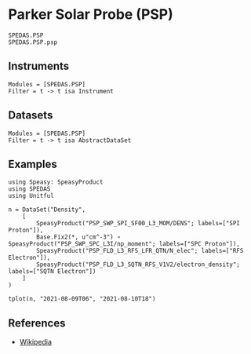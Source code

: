 # Parker Solar Probe (PSP)

```@docs
SPEDAS.PSP
SPEDAS.PSP.psp
```

## Instruments

```@autodocs
Modules = [SPEDAS.PSP]
Filter = t -> t isa Instrument
```

## Datasets

```@autodocs
Modules = [SPEDAS.PSP]
Filter = t -> t isa AbstractDataSet
```

## Examples

```@example PSP
using Speasy: SpeasyProduct
using SPEDAS
using Unitful

n = DataSet("Density",
    [
        SpeasyProduct("PSP_SWP_SPI_SF00_L3_MOM/DENS"; labels=["SPI Proton"]),
        Base.Fix2(*, u"cm^-3") ∘ SpeasyProduct("PSP_SWP_SPC_L3I/np_moment"; labels=["SPC Proton"]),
        SpeasyProduct("PSP_FLD_L3_RFS_LFR_QTN/N_elec"; labels=["RFS Electron"]),
        SpeasyProduct("PSP_FLD_L3_SQTN_RFS_V1V2/electron_density"; labels=["SQTN Electron"])
    ]
)
```

```@example PSP
tplot(n, "2021-08-09T06", "2021-08-10T18")
```

## References

- [Wikipedia](https://en.wikipedia.org/wiki/Parker_Solar_Probe)